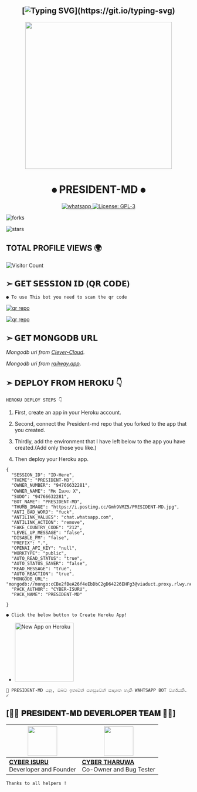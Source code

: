 ## <div align="center"> [![Typing SVG](https://readme-typing-svg.herokuapp.com?font=Rockstar-ExtraBold&color=FF00FF&lines=𝚆𝙴𝙻𝙲𝙾𝙼𝙴+𝚃𝙾+𝙿𝚁𝙴𝚂𝙸𝙳𝙴𝙽𝚃+𝙼𝙳+𝚆𝙰+𝙱𝙾𝚃+𝚁𝙴𝙿𝙾+!;𝙳𝙴𝚅𝙴𝚁𝙻𝙾𝙿𝙴𝙳+𝙱𝚈+𝙲𝚈𝙱𝙴𝚁+𝙺𝙸𝙻𝙻𝙴𝚁𝚂+𝚃𝙴𝙰𝙼+✓;𝚃𝙷𝙸𝚂+𝙸𝚂+𝚂𝙸𝙼𝙿𝙻𝙴+𝙼𝚄𝙻𝚃𝙸𝙳𝙴𝚅𝙸𝙲𝙴+𝚆𝙰+𝙱𝙾𝚃;𝚃𝙷𝙰𝙽𝙺𝚂+𝙵𝙾𝚁+𝚅𝙸𝚂𝙸𝚃𝙸𝙽𝙶+𝚃𝙷𝙸𝚂+𝚁𝙴𝙿𝙾+!)](https://git.io/typing-svg)

<div align="center"> <img src="https://i.postimg.cc/Gmh9VMZ5/PRESIDENT-MD.jpg" width="400" height="400"></a></div>
  
# <div align="center"> ⦁ PRESIDENT-MD ⦁

<p align="center">
  <a aria-label="Join Support chats" href="https://chat.whatsapp.com/G3aoO7etNzeL27hGVDJktH" target="_blank">
    <img alt="whatsapp" src="https://img.shields.io/badge/Join Now-25D366?style=for-the-badge&logo=whatsapp&logoColor=white" />
  </a>
  <a aria-label="Simple Bot" href="https://github.com/MrIsuru/PRESIDENT-MD/blob/main/LICENCE" target="_blank">
    <img alt="License: GPL-3" src="https://badges.frapsoft.com/os/gpl/gpl.png?v=103)](https://opensource.org/licenses/GPL-3.0/" target="_blank" />
    
    
<p align="center"> 
  <a ![forks](https://img.shields.io/github/forks/MrIsuru/PRESIDENT-MD?label=Forks&style=social) />
  </a>

![forks](https://img.shields.io/github/forks/MrIsuru/PRESIDENT-MD?label=Forks&style=social)


![stars](https://img.shields.io/github/stars/MrIsuru/PRESIDENT-MD?style=social)
  
## TOTAL PROFILE VIEWS 🌍
![Visitor Count](https://profile-counter.glitch.me/MrIsuru/count.svg) 


## ➣ 𝗚𝗘𝗧 𝗦𝗘𝗦𝗦𝗜𝗢𝗡 𝗜𝗗 (𝗤𝗥 𝗖𝗢𝗗𝗘)

`● To use This bot you need to scan the qr code`

<a href='https://president-md-qr-generater-b83598fb3345.herokuapp.com/' target="_blank"><img alt='qr repo' src='https://img.shields.io/badge/Scan Qr code 1-yellow?style=for-the-badge&logo=openv&logoColor=white'/></a>

<a href='https://president-md-session-id.onrender.com/' target="_blank"><img alt='qr repo' src='https://img.shields.io/badge/Scan Qr code 2-blue?style=for-the-badge&logo=openv&logoColor=white'/></a>





## ➣ 𝗚𝗘𝗧 𝗠𝗢𝗡𝗚𝗢𝗗𝗕 𝗨𝗥𝗟

*Mongodb uri from [Clever-Cloud](https://api.clever-cloud.com/v2/session/login).*

*Mongodb uri from [railway.app](https://railway.app).*








## ➣ 𝗗𝗘𝗣𝗟𝗢𝗬 𝗙𝗥𝗢𝗠 𝗛𝗘𝗥𝗢𝗞𝗨 👇 

```HEROKU DEPLOY STEPS 👇```

1. First, create an app in your Heroku account.

2. Second, connect the President-md repo that you forked to the app that you created.

3. Thirdly, add the environment that I have left below to the app you have created.(Add only those you like.)

4. Then deploy your Heroku app.

```
{
  "SESSION_ID": "ID-Here",
  "THEME": "PRESIDENT-MD",
  "OWNER_NUMBER": "94766632281",
  "OWNER_NAME": "Mʀ Iꜱᴜʀᴜ X",
  "SUDO": "94766632281",
  "BOT_NAME": "PRESIDENT-MD",
  "THUMB_IMAGE": "https://i.postimg.cc/Gmh9VMZ5/PRESIDENT-MD.jpg",
  "ANTI_BAD_WORD": "fuck",
  "ANTILINK_VALUES": "chat.whatsapp.com",
  "ANTILINK_ACTION": "remove",
  "FAKE_COUNTRY_CODE": "212",
  "LEVEL_UP_MESSAGE": "false",
  "DISABLE_PM": "false",
  "PREFIX": ".",
  "OPENAI_API_KEY": "null",
  "WORKTYPE": "public",
  "AUTO_READ_STATUS": "true",
  "AUTO_STATUS_SAVER": "false",
  "READ_MESSAGE": "true",
  "AUTO_REACTION": "true",
  "MONGODB_URL": "mongodb://mongo:cCBe2fBeA26f4eEbDbC2gD64226EHFg3@viaduct.proxy.rlwy.net:34483",
  "PACK_AUTHOR": "CYBER-ISURU",
  "PACK_NAME": "PRESIDENT-MD"
   
}
```

`● Click the below button to Create Heroku App!`


-
    <a href="https://dashboard.heroku.com/new-app?org=personal-apps">
    <img src="https://www.herokucdn.com/deploy/button.png" width="160px" alt="New App on Heroku" >
    </a>
    





```
🤖 PRESIDENT-MD යනු, ඔබට ඉතාමත් පහසුවෙන් සාදාගත හැකි WAHTSAPP BOT වර්ගයකි. ✓
```


## [👨‍🔧 𝐏𝐑𝐄𝐒𝐈𝐃𝐄𝐍𝐓-𝐌𝐃 𝐃𝐄𝐕𝐄𝐑𝐋𝐎𝐏𝐄𝐑 𝐓𝐄𝐀𝐌 👨‍🔧]

| <a href="https://github.com/MrIsuru"><img src="https://telegra.ph/file/33ef3dbed1d2b4315b896.jpg" width=80 height=80></a> | <a href="http://github.com/MrTharuwa"><img src="https://telegra.ph/file/b5143b333027982497a03.jpg" width=80 height=80></a> |
|---|---|
| **[CYBER ISURU](https://github.com/MrIsuru)**</br>Deverloper and Founder</br> | **[CYBER THARUWA](https://github.com/MrTharuwa)**</br> Co-Owner and Bug Tester

`Thanks to all helpers !`
